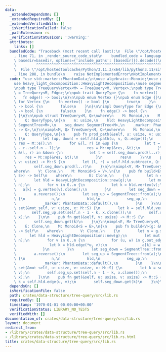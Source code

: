 ```yaml
---
data:
  _extendedDependsOn: []
  _extendedRequiredBy: []
  _extendedVerifiedWith: []
  _isVerificationFailed: false
  _pathExtension: rs
  _verificationStatusIcon: ':warning:'
  attributes:
    links: []
  bundledCode: "Traceback (most recent call last):\n  File \"/opt/hostedtoolcache/Python/3.11.3/x64/lib/python3.11/site-packages/onlinejudge_verify/documentation/build.py\"\
    , line 71, in _render_source_code_stat\n    bundled_code = language.bundle(stat.path,\
    \ basedir=basedir, options={'include_paths': [basedir]}).decode()\n          \
    \         ^^^^^^^^^^^^^^^^^^^^^^^^^^^^^^^^^^^^^^^^^^^^^^^^^^^^^^^^^^^^^^^^^^^^^^^^^^^^^^^^^\n\
    \  File \"/opt/hostedtoolcache/Python/3.11.3/x64/lib/python3.11/site-packages/onlinejudge_verify/languages/rust.py\"\
    , line 288, in bundle\n    raise NotImplementedError\nNotImplementedError\n"
  code: "use std::marker::PhantomData;\n\nuse algebraic::Monoid;\nuse graph::Graph;\n\
    use heavy_light_decomposition::HeavyLightDecomposition;\nuse segment_tree::SegmentTree;\n\
    \npub type TreeQueryVertex<M> = TreeQuery<M, Vertex>;\npub type TreeQueryEdge<M>\
    \ = TreeQuery<M, Edge>;\n\npub trait QueryType {\n    fn vertex() -> bool;\n \
    \   fn edge() -> bool;\n}\n\npub enum Vertex {}\npub enum Edge {}\n\nimpl QueryType\
    \ for Vertex {\n    fn vertex() -> bool {\n        true\n    }\n    fn edge()\
    \ -> bool {\n        false\n    }\n}\n\nimpl QueryType for Edge {\n    fn vertex()\
    \ -> bool {\n        false\n    }\n    fn edge() -> bool {\n        true\n   \
    \ }\n}\n\npub struct TreeQuery<M, Q>\nwhere\n    M: Monoid,\n    M::S: Clone,\n\
    \    Q: QueryType,\n{\n    n: usize,\n    hld: HeavyLightDecomposition,\n    seg_up:\
    \ SegmentTree<M>,\n    seg_down: SegmentTree<M>,\n    _marker: PhantomData<fn()\
    \ -> Q>,\n}\n\nimpl<M, Q> TreeQuery<M, Q>\nwhere\n    M: Monoid,\n    M::S: Clone,\n\
    \    Q: QueryType,\n{\n    pub fn prod_path(&self, u: usize, v: usize) -> M::S\
    \ {\n        let (up, down) = self.hld.path(u, v, Q::edge());\n        let mut\
    \ res = M::e();\n        for &(l, r) in &up {\n            let t = self.seg_up.prod(self.n\
    \ - r..self.n - l);\n            res = M::op(&res, &t);\n        }\n        for\
    \ &(l, r) in &down {\n            let t = self.seg_down.prod(l..r);\n        \
    \    res = M::op(&res, &t);\n        }\n        res\n    }\n\n    pub fn prod_subtree(&self,\
    \ v: usize) -> M::S {\n        let (l, r) = self.hld.subtree(v, Q::edge());\n\
    \        self.seg_down.prod(l..r)\n    }\n}\n\nimpl<V, M> TreeQuery<M, Vertex>\n\
    where\n    V: Clone,\n    M: Monoid<S = V>,\n{\n    pub fn build<E>(g: &Graph<V,\
    \ E>) -> Self\n    where\n        E: Clone,\n    {\n        let n = g.size();\n\
    \        let hld = HeavyLightDecomposition::new(g);\n        let mut a = vec![M::e();\
    \ n];\n        for v in 0..n {\n            let k = hld.vertex(v);\n         \
    \   a[k] = g.vertex(v).clone();\n        }\n        let seg_down = SegmentTree::from(a.clone());\n\
    \        a.reverse();\n        let seg_up = SegmentTree::from(a);\n        Self\
    \ {\n            n,\n            hld,\n            seg_up,\n            seg_down,\n\
    \            _marker: PhantomData::default(),\n        }\n    }\n\n    pub fn\
    \ set(&mut self, v: usize, x: M::S) {\n        let k = self.hld.vertex(v);\n \
    \       self.seg_up.set(self.n - 1 - k, x.clone());\n        self.seg_down.set(k,\
    \ x);\n    }\n\n    pub fn get(&self, v: usize) -> M::S {\n        let k = self.hld.vertex(v);\n\
    \        self.seg_down.get(k)\n    }\n}\n\nimpl<E, M> TreeQuery<M, Edge>\nwhere\n\
    \    E: Clone,\n    M: Monoid<S = E>,\n{\n    pub fn build<V>(g: &Graph<V, E>)\
    \ -> Self\n    where\n        V: Clone,\n    {\n        let n = g.size();\n  \
    \      let hld = HeavyLightDecomposition::new(g);\n        let mut a = vec![M::e();\
    \ n];\n        for v in 0..n {\n            for (u, w) in g.out_edges(v) {\n \
    \               let k = hld.edge(*u, v);\n                a[k] = w.clone();\n\
    \            }\n        }\n        let seg_down = SegmentTree::from(a.clone());\n\
    \        a.reverse();\n        let seg_up = SegmentTree::from(a);\n        Self\
    \ {\n            n,\n            hld,\n            seg_up,\n            seg_down,\n\
    \            _marker: PhantomData::default(),\n        }\n    }\n\n    pub fn\
    \ set(&mut self, u: usize, v: usize, x: M::S) {\n        let k = self.hld.edge(u,\
    \ v);\n        self.seg_up.set(self.n - 1 - k, x.clone());\n        self.seg_down.set(k,\
    \ x);\n    }\n\n    pub fn get(&self, u: usize, v: usize) -> M::S {\n        let\
    \ k = self.hld.edge(u, v);\n        self.seg_down.get(k)\n    }\n}\n"
  dependsOn: []
  isVerificationFile: false
  path: crates/data-structure/tree-query/src/lib.rs
  requiredBy: []
  timestamp: '1970-01-01 00:00:00+00:00'
  verificationStatus: LIBRARY_NO_TESTS
  verifiedWith: []
documentation_of: crates/data-structure/tree-query/src/lib.rs
layout: document
redirect_from:
- /library/crates/data-structure/tree-query/src/lib.rs
- /library/crates/data-structure/tree-query/src/lib.rs.html
title: crates/data-structure/tree-query/src/lib.rs
---
```

